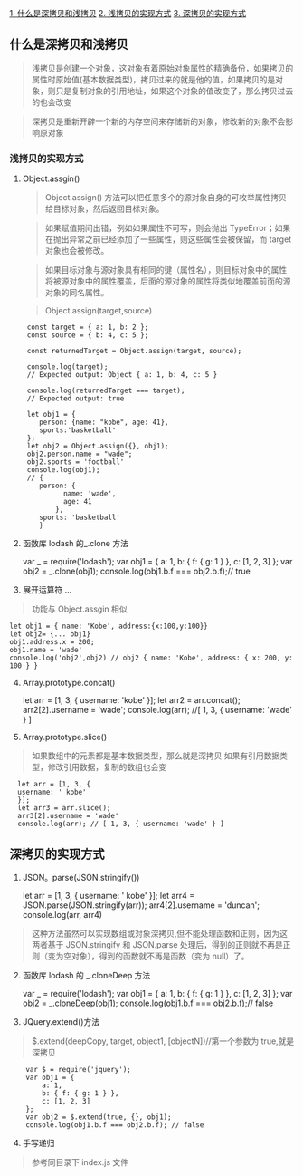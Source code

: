 <a href="#什么是深拷贝和浅拷贝">1. 什么是深拷贝和浅拷贝</a>
<a href="#浅拷贝的实现方式">2. 浅拷贝的实现方式</a>
<a href="#深拷贝的实现方式">3. 深拷贝的实现方式</a>

## <a name='什么是深拷贝和浅拷贝'>什么是深拷贝和浅拷贝</a>

> 浅拷贝是创建一个对象，这对象有着原始对象属性的精确备份，如果拷贝的属性时原始值(基本数据类型)，拷贝过来的就是他的值，如果拷贝的是对象，则只是复制对象的引用地址，如果这个对象的值改变了，那么拷贝过去的也会改变

> 深拷贝是重新开辟一个新的内存空间来存储新的对象，修改新的对象不会影响原对象

### <a name='浅拷贝的实现方式'>浅拷贝的实现方式</a>

1.  Object.assgin()

    > Object.assign() 方法可以把任意多个的源对象自身的可枚举属性拷贝给目标对象，然后返回目标对象。

    > 如果赋值期间出错，例如如果属性不可写，则会抛出 TypeError；如果在抛出异常之前已经添加了一些属性，则这些属性会被保留，而 target 对象也会被修改。

    > 如果目标对象与源对象具有相同的键（属性名），则目标对象中的属性将被源对象中的属性覆盖，后面的源对象的属性将类似地覆盖前面的源对象的同名属性。

    > Object.assign(target,source)

         const target = { a: 1, b: 2 };
         const source = { b: 4, c: 5 };

         const returnedTarget = Object.assign(target, source);

         console.log(target);
         // Expected output: Object { a: 1, b: 4, c: 5 }

         console.log(returnedTarget === target);
         // Expected output: true

         let obj1 = {
            person: {name: "kobe", age: 41},
            sports:'basketball'
         };
         let obj2 = Object.assign({}, obj1);
         obj2.person.name = "wade";
         obj2.sports = 'football'
         console.log(obj1);
         // {
            person: {
                  name: 'wade',
                  age: 41
                },
            sports: 'basketball'
            }

2.  函数库 lodash 的\_.clone 方法

    var _ = require('lodash');
    var obj1 = {
    a: 1,
    b: { f: { g: 1 } },
    c: [1, 2, 3]
    };
    var obj2 = _.clone(obj1);
    console.log(obj1.b.f === obj2.b.f);// true

3.  展开运算符 ...

> 功能与 Object.assgin 相似

    let obj1 = { name: 'Kobe', address:{x:100,y:100}}
    let obj2= {... obj1}
    obj1.address.x = 200;
    obj1.name = 'wade'
    console.log('obj2',obj2) // obj2 { name: 'Kobe', address: { x: 200, y: 100 } }

4. Array.prototype.concat()

   let arr = [1, 3, {
   username: 'kobe'
   }];
   let arr2 = arr.concat();  
   arr2[2].username = 'wade';
   console.log(arr); //[ 1, 3, { username: 'wade' } ]

5. Array.prototype.slice()

> 如果数组中的元素都是基本数据类型，那么就是深拷贝
> 如果有引用数据类型，修改引用数据，复制的数组也会变

      let arr = [1, 3, {
      username: ' kobe'
      }];
      let arr3 = arr.slice();
      arr3[2].username = 'wade'
      console.log(arr); // [ 1, 3, { username: 'wade' } ]

## <a name='深拷贝的实现方式'>深拷贝的实现方式</a>

1. JSON。parse(JSON.stringify())

   let arr = [1, 3, {
   username: ' kobe'
   }];
   let arr4 = JSON.parse(JSON.stringify(arr));
   arr4[2].username = 'duncan';
   console.log(arr, arr4)

> 这种方法虽然可以实现数组或对象深拷贝,但不能处理函数和正则，因为这两者基于 JSON.stringify 和 JSON.parse 处理后，得到的正则就不再是正则（变为空对象），得到的函数就不再是函数（变为 null）了。

2. 函数库 lodash 的 \_.cloneDeep 方法

   var _ = require('lodash');
   var obj1 = {
   a: 1,
   b: { f: { g: 1 } },
   c: [1, 2, 3]
   };
   var obj2 = _.cloneDeep(obj1);
   console.log(obj1.b.f === obj2.b.f);// false

3. JQuery.extend()方法

> $.extend(deepCopy, target, object1, [objectN])//第一个参数为 true,就是深拷贝

        var $ = require('jquery');
        var obj1 = {
            a: 1,
            b: { f: { g: 1 } },
            c: [1, 2, 3]
        };
        var obj2 = $.extend(true, {}, obj1);
        console.log(obj1.b.f === obj2.b.f); // false

4. 手写递归

> 参考同目录下 index.js 文件
